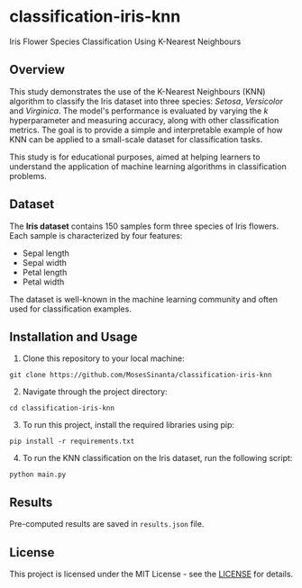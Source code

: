 
# classification-iris-knn
Iris Flower Species Classification Using K-Nearest Neighbours

## Overview
This study demonstrates the use of the K-Nearest Neighbours (KNN) algorithm to classify the Iris dataset into three species: *Setosa*, *Versicolor* and *Virginica*. The model's performance is evaluated by varying the *k* hyperparameter and measuring accuracy, along with other classification metrics. The goal is to provide a simple and interpretable example of how KNN can be applied to a small-scale dataset for classification tasks.

This study is for educational purposes, aimed at helping learners to understand the application of machine learning algorithms in classification problems.

## Dataset
The **Iris dataset** contains 150 samples form three species of Iris flowers. Each sample is characterized by four features:
- Sepal length
- Sepal width
- Petal length
- Petal width

The dataset is well-known in the machine learning community and often used for classification examples.

## Installation and Usage
1. Clone this repository to your local machine:
```
git clone https://github.com/MosesSinanta/classification-iris-knn
```
2. Navigate through the project directory:
```
cd classification-iris-knn
```
3. To run this project, install the required libraries using pip:
```
pip install -r requirements.txt
```
4. To run the KNN classification on the Iris dataset, run the following script:
```
python main.py
```

## Results
Pre-computed results are saved in ```results.json``` file.

## License
This project is licensed under the MIT License - see the [LICENSE](https://github.com/MosesSinanta/classification-iris-knn/blob/master/LICENSE) for details.

